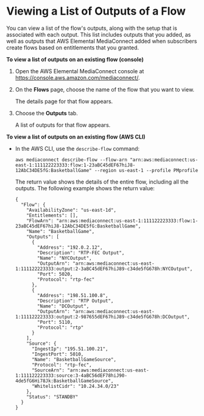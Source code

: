 # Viewing a List of Outputs of a Flow<a name="outputs-view-list"></a>

You can view a list of the flow's outputs, along with the setup that is associated with each output\. This list includes outputs that you added, as well as outputs that AWS Elemental MediaConnect added when subscribers create flows based on entitlements that you granted\.

**To view a list of outputs on an existing flow \(console\)**

1. Open the AWS Elemental MediaConnect console at [https://console\.aws\.amazon\.com/mediaconnect/](https://console.aws.amazon.com/mediaconnect/)\.

1. On the **Flows** page, choose the name of the flow that you want to view\.

   The details page for that flow appears\.

1. Choose the **Outputs** tab\.

   A list of outputs for that flow appears\.

**To view a list of outputs on an existing flow \(AWS CLI\)**
+ In the AWS CLI, use the `describe-flow` command:

  ```
  aws mediaconnect describe-flow --flow-arn "arn:aws:mediaconnect:us-east-1:111122223333:flow:1-23aBC45dEF67hiJ8-12AbC34DE5fG:BasketballGame" --region us-east-1 --profile PMprofile
  ```

  The return value shows the details of the entire flow, including all the outputs\. The following example shows the return value:

  ```
  {
    "Flow": {
      "AvailabilityZone": "us-east-1d",
      "Entitlements": [],
      "FlowArn": "arn:aws:mediaconnect:us-east-1:111122223333:flow:1-23aBC45dEF67hiJ8-12AbC34DE5fG:BasketballGame",
      "Name": "BasketballGame",
      "Outputs": [
        {
          "Address": "192.0.2.12",
          "Description": "RTP-FEC Output",
          "Name": "NYCOutput",
          "OutputArn": "arn:aws:mediaconnect:us-east-1:111122223333:output:2-3aBC45dEF67hiJ89-c34de5fG678h:NYCOutput",
          "Port": 5020,
          "Protocol": "rtp-fec"
        },
        {
          "Address": "198.51.100.8",
          "Description": "RTP Output",
          "Name": "DCOutput",
          "OutputArn": "arn:aws:mediaconnect:us-east-1:111122223333:output:2-987655dEF67hiJ89-c34de5fG678h:DCOutput",
          "Port": 5110,
          "Protocol": "rtp"
        }
      ],
      "Source": {
        "IngestIp": "195.51.100.21",
        "IngestPort": 5010,
        "Name": "BasketballGameSource",
        "Protocol": "rtp-fec",
        "SourceArn": "arn:aws:mediaconnect:us-east-1:111122223333:source:3-4aBC56dEF78hiJ90-4de5fG6Hi78Jk:BasketballGameSource",
        "WhitelistCidr": "10.24.34.0/23"
      },
      "Status": "STANDBY"
    }
  }
  ```
